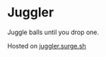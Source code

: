 # Juggler

Juggle balls until you drop one.

Hosted on [juggler.surge.sh](https://juggler.surge.sh/)

